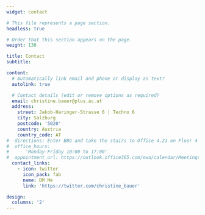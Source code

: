 ```yaml
---
widget: contact

# This file represents a page section.
headless: true

# Order that this section appears on the page.
weight: 130

title: Contact
subtitle:

content:
  # Automatically link email and phone or display as text?
  autolink: true

  # Contact details (edit or remove options as required)
  email: christine.bauer@plus.ac.at
  address: 
    street: Jakob-Haringer-Strasse 6 | Techno 6
    city: Salzburg
    postcode: '5020'
    country: Austria
    country_code: AT
#  directions: Enter BBG and take the stairs to Office 4.21 on Floor 4
#  office_hours:
#    - 'Monday-Friday 10:00 to 17:00'
#  appointment_url: https://outlook.office365.com/owa/calendar/MeetingswithChristineBauer@solisservices.onmicrosoft.com/bookings/
  contact_links:
    - icon: twitter
      icon_pack: fab
      name: DM Me
      link: 'https://twitter.com/christine_bauer'

design:
  columns: '2'
---
```

